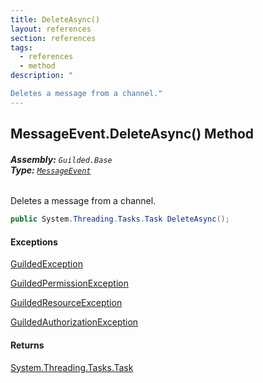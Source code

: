 ```yaml
---
title: DeleteAsync()
layout: references
section: references
tags:
  - references
  - method
description: "

Deletes a message from a channel."
---
```


## MessageEvent.DeleteAsync() Method
###### **Assembly:** `Guilded.Base`<br/>**Type:** [`MessageEvent`](MessageEvent.md 'Guilded.Base.Events.MessageEvent')

Deletes a message from a channel.

```csharp
public System.Threading.Tasks.Task DeleteAsync();
```

#### Exceptions

[GuildedException](GuildedException.md 'Guilded.Base.GuildedException')

[GuildedPermissionException](GuildedPermissionException.md 'Guilded.Base.GuildedPermissionException')

[GuildedResourceException](GuildedResourceException.md 'Guilded.Base.GuildedResourceException')

[GuildedAuthorizationException](GuildedAuthorizationException.md 'Guilded.Base.GuildedAuthorizationException')

#### Returns
[System.Threading.Tasks.Task](https://docs.microsoft.com/en-us/dotnet/api/System.Threading.Tasks.Task 'System.Threading.Tasks.Task')